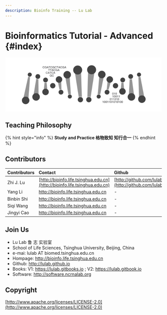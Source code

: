 ```yaml
---
description: Bioinfo Training -- Lu Lab
---
```


# Bioinformatics Tutorial - Advanced {#index}

![](.gitbook/assets/book_logo.png)

## Teaching Philosophy

{% hint style="info" %}
**Study and Practice    格物致知 知行合一**
{% endhint %}

## Contributors

| Contributors | Contact | Github |
| :--- | :--- | :--- |
| Zhi J. Lu | [http://bioinfo.life.tsinghua.edu.cn](http://bioinfo.life.tsinghua.edu.cn) | [http://github.com/lulab](http://github.com/lulab) |
| Yang Li | http://bioinfo.life.tsinghua.edu.cn | - |
| Binbin Shi | http://bioinfo.life.tsinghua.edu.cn | - |
| Siqi Wang | http://bioinfo.life.tsinghua.edu.cn | - |
| Jingyi Cao | http://bioinfo.life.tsinghua.edu.cn | - |

## Join Us

* Lu Lab 鲁 志 实验室
* School of Life Sciences, Tsinghua University, Beijing, China
* e-mai: lulab AT biomed.tsinghua.edu.cn
* Hompage: http://bioinfo.life.tsinghua.edu.cn
* Github: http://lulab.github.io
* Books: V1: https://lulab.gitbooks.io ;  V2: https://lulab.gitbook.io
* Software: http://software.ncrnalab.org

## Copyright

[http://www.apache.org/licenses/LICENSE-2.0](http://www.apache.org/licenses/LICENSE-2.0)


